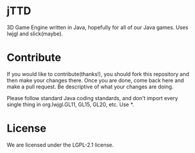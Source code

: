 jTTD
====

3D Game Engine written in Java, hopefully for all of our Java games.
Uses lwjgl and slick(maybe).

Contribute
====

If you would like to contribute(thanks!), you should fork this repository and then make your changes there. Once you are done, come back here and make a pull request. Be descriptive of what your changes are doing.

Please follow standard Java coding standards, and don't import every single thing in org.lwjgl.GL11, GL15, GL20, etc. Use *.

License
====

We are licensed under the LGPL-2.1 license.

